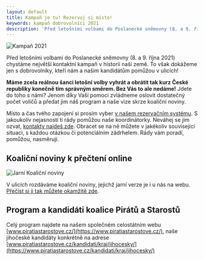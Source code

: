 ```yaml
---
layout: default
title: Kampaň je tu! Rezervuj si místo!
keywords: kampaň dobrovolníci 2021
description: 'Před letošními volbami do Poslanecké sněmovny (8. a 9. října 2021) chystáme největší kontaktní kampaň v historii naší země. To však dokážeme jen s dobrovolníky, kteří nám a našim kandidátům pomůžou v ulicích!'
---
```


![Kampaň 2021](https://a.pirati.cz/jihocesky/img/2021/kampan-2021.jpg)

Před letošními volbami do Poslanecké sněmovny (8. a 9. října 2021) chystáme největší kontaktní kampaň 
v historii naší země. To však dokážeme jen s dobrovolníky, kteří nám a našim kandidátům pomůžou v ulicích! 

**Máme zcela reálnou šanci letošní volby vyhrát a obrátit tak kurz České republiky konečně tím správným směrem. Bez Vás to ale nedáme!** Jdete do toho s námi? Jenom díky Vaší pomoci zvládneme oslovit dostatečný počet voličů a předat jim náš program a naše vize skrze koaliční noviny.

Místo a čas tvého zapojení si prosím vyber [v našem rezervačním systému](https://nalodeni.pirati.cz/?next=/akce/). S jakoukoliv nejasností 
ti rády pomůžou naše koordinátorky. Neváhej se jim ozvat, [kontakty najdeš zde](https://jihocesky.pirati.cz/kontakt/).
Obracet se na ně můžete v jakékoliv související situaci, s každou otázkou či potenciálním zádrhelem. Rády vám poradí, pomůžou, nasměrují.

## Koaliční noviny k přečtení online

![Jarní Koaliční noviny](https://a.pirati.cz/crop/751x422/jihocesky/img/2021/listy2.jpg)

V ulicích rozdáváme koaliční noviny, jejichž jarní verze je i u nás na webu. [Přečíst si ji tak můžete okamžitě zde](https://jihocesky.pirati.cz/piratske-listy/2021-jck-pas-listy).

## Program a kandidáti koalice Pirátů a Starostů

Celý program najdete na našem společném celostátním webu [www.piratiastarostove.cz/](https://www.piratiastarostove.cz/), naše jihočeské kandidáty
konkrétně na adrese [www.piratiastarostove.cz/kandidati/kraj/jihocesky/](https://www.piratiastarostove.cz/kandidati/kraj/jihocesky/)

